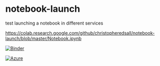 # notebook-launch
test launching a notebook in different services

https://colab.research.google.com/github/christopheredsall/notebook-launch/blob/master/Notebook.ipynb

[![Binder](https://mybinder.org/badge_logo.svg)](https://mybinder.org/v2/gh/christopheredsall/notebook-launch/master?filepath=Notebook.ipynb)

[![Azure](https://notebooks.azure.com/launch.png)](https://mybinder.org/v2/gh/christopheredsall/notebook-launch/master?filepath=Notebook.ipynb)
